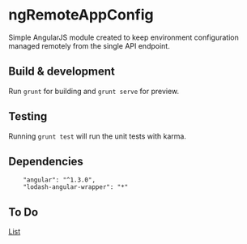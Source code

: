 # ngRemoteAppConfig 

Simple AngularJS module created to keep environment configuration managed remotely from the single API endpoint.

## Build & development

Run `grunt` for building and `grunt serve` for preview.

## Testing

Running `grunt test` will run the unit tests with karma.

## Dependencies
```
    "angular": "^1.3.0",
    "lodash-angular-wrapper": "*"
```

## To Do 

[List](TODO.md)



